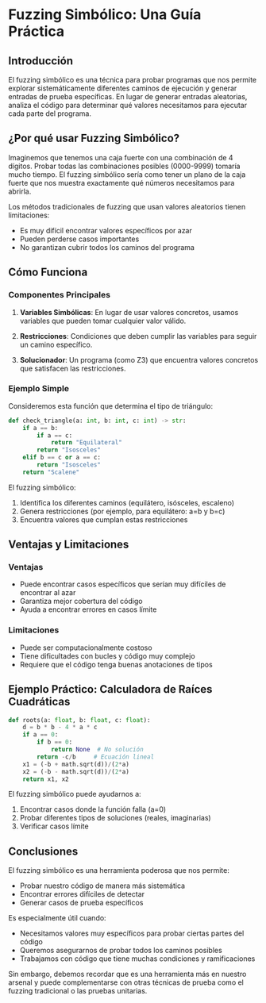 # Fuzzing Simbólico: Una Guía Práctica

## Introducción

El fuzzing simbólico es una técnica para probar programas que nos permite explorar sistemáticamente diferentes caminos de ejecución y generar entradas de prueba específicas. En lugar de generar entradas aleatorias, analiza el código para determinar qué valores necesitamos para ejecutar cada parte del programa.

## ¿Por qué usar Fuzzing Simbólico?

Imaginemos que tenemos una caja fuerte con una combinación de 4 dígitos. Probar todas las combinaciones posibles (0000-9999) tomaría mucho tiempo. El fuzzing simbólico sería como tener un plano de la caja fuerte que nos muestra exactamente qué números necesitamos para abrirla.

Los métodos tradicionales de fuzzing que usan valores aleatorios tienen limitaciones:

- Es muy difícil encontrar valores específicos por azar
- Pueden perderse casos importantes
- No garantizan cubrir todos los caminos del programa

## Cómo Funciona

### Componentes Principales

1. **Variables Simbólicas**: En lugar de usar valores concretos, usamos variables que pueden tomar cualquier valor válido.

2. **Restricciones**: Condiciones que deben cumplir las variables para seguir un camino específico.

3. **Solucionador**: Un programa (como Z3) que encuentra valores concretos que satisfacen las restricciones.

### Ejemplo Simple

Consideremos esta función que determina el tipo de triángulo:

```python
def check_triangle(a: int, b: int, c: int) -> str:
    if a == b:
        if a == c:
            return "Equilateral"
        return "Isosceles"
    elif b == c or a == c:
        return "Isosceles"
    return "Scalene"
```

El fuzzing simbólico:

1. Identifica los diferentes caminos (equilátero, isósceles, escaleno)
2. Genera restricciones (por ejemplo, para equilátero: a=b y b=c)
3. Encuentra valores que cumplan estas restricciones

## Ventajas y Limitaciones

### Ventajas

- Puede encontrar casos específicos que serían muy difíciles de encontrar al azar
- Garantiza mejor cobertura del código
- Ayuda a encontrar errores en casos límite

### Limitaciones

- Puede ser computacionalmente costoso
- Tiene dificultades con bucles y código muy complejo
- Requiere que el código tenga buenas anotaciones de tipos

## Ejemplo Práctico: Calculadora de Raíces Cuadráticas

```python
def roots(a: float, b: float, c: float):
    d = b * b - 4 * a * c
    if a == 0:
        if b == 0:
            return None  # No solución
        return -c/b     # Ecuación lineal
    x1 = (-b + math.sqrt(d))/(2*a)
    x2 = (-b - math.sqrt(d))/(2*a)
    return x1, x2
```

El fuzzing simbólico puede ayudarnos a:

1. Encontrar casos donde la función falla (a=0)
2. Probar diferentes tipos de soluciones (reales, imaginarias)
3. Verificar casos límite

## Conclusiones

El fuzzing simbólico es una herramienta poderosa que nos permite:

- Probar nuestro código de manera más sistemática
- Encontrar errores difíciles de detectar
- Generar casos de prueba específicos

Es especialmente útil cuando:

- Necesitamos valores muy específicos para probar ciertas partes del código
- Queremos asegurarnos de probar todos los caminos posibles
- Trabajamos con código que tiene muchas condiciones y ramificaciones

Sin embargo, debemos recordar que es una herramienta más en nuestro arsenal y puede complementarse con otras técnicas de prueba como el fuzzing tradicional o las pruebas unitarias.

